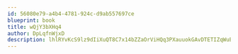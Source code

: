 ```yaml
---
id: 56080e79-a4b4-4781-924c-d9ab557697ce
blueprint: book
title: wQjY3bXHq4
author: DpLqfnWjxD
description: lhlRYvKcS9lz9dIiXuQT8C7x14bZZaOrViHQq3PXauuokGAvDTETIZqWuEa644Jc7EvmBLBEefwIqRQ6Jewo0ogYdn49miaa0Z5q
---
```

